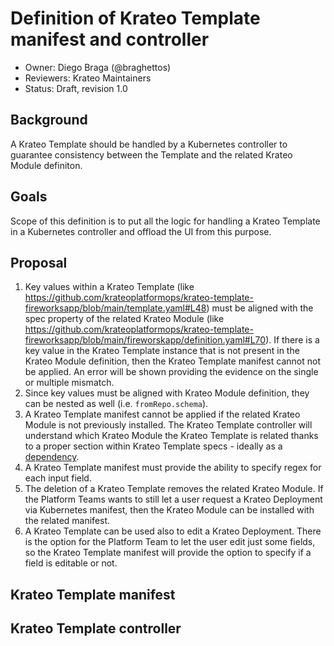 # Definition of Krateo Template manifest and controller

* Owner: Diego Braga (@braghettos)
* Reviewers: Krateo Maintainers
* Status: Draft, revision 1.0

## Background

A Krateo Template should be handled by a Kubernetes controller to guarantee consistency between the Template and the related Krateo Module definiton.

## Goals

Scope of this definition is to put all the logic for handling a Krateo Template in a Kubernetes controller and offload the UI from this purpose.

## Proposal

1. Key values within a Krateo Template (like https://github.com/krateoplatformops/krateo-template-fireworksapp/blob/main/template.yaml#L48) must be aligned with the spec property of the related Krateo Module (like https://github.com/krateoplatformops/krateo-template-fireworksapp/blob/main/fireworskapp/definition.yaml#L70). If there is a key value in the Krateo Template instance that is not present in the Krateo Module definition, then the Krateo Template manifest cannot not be applied. An error will be shown providing the evidence on the single or multiple mismatch.
2. Since key values must be aligned with Krateo Module definition, they can be nested as well (i.e. `fromRepo.schema`).
3. A Krateo Template manifest cannot be applied if the related Krateo Module is not previously installed. The Krateo Template controller will understand which Krateo Module the Krateo Template is related thanks to a proper section within Krateo Template specs - ideally as a [dependency](https://doc.crds.dev/github.com/crossplane/crossplane/meta.pkg.crossplane.io/Configuration/v1@v1.10.1#spec-dependsOn).
5. A Krateo Template manifest must provide the ability to specify regex for each input field.
6. The deletion of a Krateo Template removes the related Krateo Module. If the Platform Teams wants to still let a user request a Krateo Deployment via Kubernetes manifest, then the Krateo Module can be installed with the related manifest.
7. A Krateo Template can be used also to edit a Krateo Deployment. There is the option for the Platform Team to let the user edit just some fields, so the Krateo Template manifest will provide the option to specify if a field is editable or not.

## Krateo Template manifest

## Krateo Template controller
